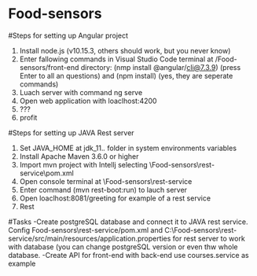 # Food-sensors

#Steps for setting up Angular project
1. Install node.js (v10.15.3, others should work, but you never know)
2. Enter fallowing commands in Visual Studio Code terminal at /Food-sensors/front-end directory:
  (nmp install @angular/cli@7.3.9) (press Enter to all an questions) 
   and (npm install) (yes, they are seperate commands)
3. Luach server with command ng serve
4. Open web application with loaclhost:4200
5. ???
6. profit

#Steps for setting up JAVA Rest server
1. Set JAVA_HOME at jdk_11.*.* folder in system environments variables
2. Install Apache Maven 3.6.0 or higher
3. Import mvn project with Intellj selecting \Food-sensors\rest-service\pom.xml
4. Open console terminal at \Food-sensors\rest-service
5. Enter command (mvn rest-boot:run) to lauch server
6. Open loaclhost:8081/greeting for example of a rest service
7. Rest

#Tasks
 -Create postgreSQL database and connect it to JAVA rest service. 
 Config Food-sensors\rest-service/pom.xml and C:\Food-sensors\rest-service/src/main/resources/application.properties 
 for rest server to work with database (you can change postgreSQL version or even thw whole database.
 -Create API for front-end with back-end use courses.service as example